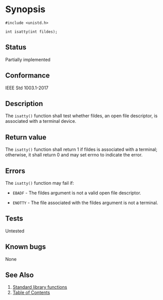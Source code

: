 # Synopsis

`#include <unistd.h>`

`int isatty(int fildes);`

## Status

Partially implemented

## Conformance

IEEE Std 1003.1-2017

## Description

The `isatty()` function shall test whether fildes, an open file descriptor, is associated with a terminal device.

## Return value

The `isatty()` function shall return 1 if fildes is associated with a terminal; otherwise, it shall return 0 and may
set errno to indicate the error.

## Errors

The `isatty()` function may fail if:

* `EBADF` - The fildes argument is not a valid open file descriptor.

* `ENOTTY` - The file associated with the fildes argument is not a terminal.

## Tests

Untested

## Known bugs

None

## See Also

1. [Standard library functions](../README.md)
2. [Table of Contents](../../../README.md)
